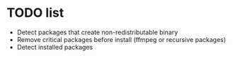 # TODO list

* Detect packages that create non-redistributable binary
* Remove critical packages before install (ffmpeg or recursive packages)
* Detect installed packages
